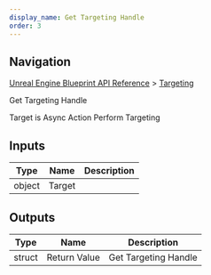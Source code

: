```yaml
---
display_name: Get Targeting Handle
order: 3
---
```

## Navigation

[Unreal Engine Blueprint API Reference](https://dev.epicgames.com/documentation/en-us/unreal-engine/BlueprintAPI) > [Targeting](https://dev.epicgames.com/documentation/en-us/unreal-engine/BlueprintAPI/Targeting)

Get Targeting Handle

Target is Async Action Perform Targeting

## Inputs

| Type | Name | Description |
| --- | --- | --- |
| object | Target |  |

## Outputs

| Type | Name | Description |
| --- | --- | --- |
| struct | Return Value | Get Targeting Handle |
